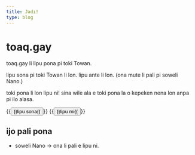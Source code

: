 ```yaml
---
title: Jadı!
type: blog
---
```


# toaq.gay

toaq.gay li lipu pona pi toki Towan.

lipu sona pi toki Towan li lon. lipu ante li lon. (ona mute li pali pi soweli Nano.)

toki pona li lon lipu ni! 
sina wile ala e toki pona la o kepeken nena lon anpa pi ilo alasa.

{{<button relref="/lipu/sona">}}lipu sona{{</button>}}
{{<button relref="/sitelen">}}lipu mi{{</button>}}

## ijo pali pona

- soweli Nano → ona li pali e lipu ni.
